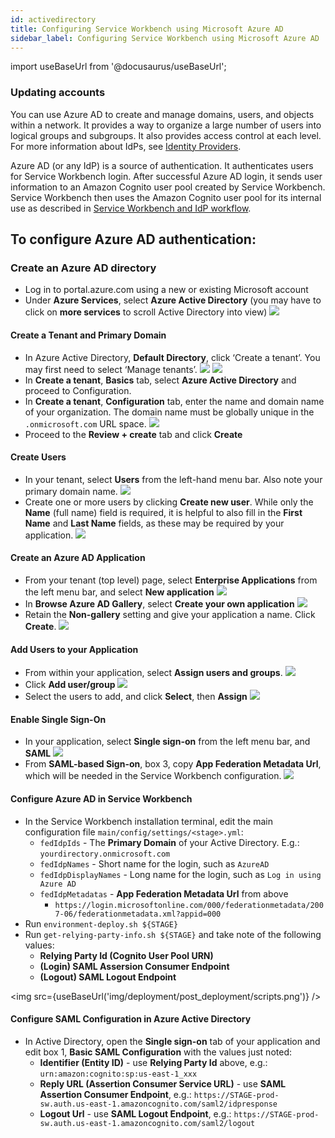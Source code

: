```yaml
---
id: activedirectory
title: Configuring Service Workbench using Microsoft Azure AD
sidebar_label: Configuring Service Workbench using Microsoft Azure AD
---
```

import useBaseUrl from '@docusaurus/useBaseUrl';

### Updating accounts

You can use Azure AD to create and manage domains, users, and objects within a network. It provides a way to organize a large number of users into logical groups and subgroups. It also provides access control at each level. For more information about IdPs, see [Identity Providers](https://docs.microsoft.com/en-us/azure/active-directory/external-identities/identity-providers).

Azure AD (or any IdP) is a source of authentication. It authenticates users for Service Workbench login. After successful Azure AD login, it sends user information to an Amazon Cognito user pool created by Service Workbench. Service Workbench then uses the Amazon Cognito user pool for its internal use as described in [Service Workbench and IdP workflow](/configuration_guide/workflow).

## To configure Azure AD authentication:

### Create an Azure AD directory
* Log in to portal.azure.com using a new or existing Microsoft account
* Under **Azure Services**, select **Azure Active Directory** (you may have to click on **more services** to scroll Active Directory into view)
![](../images/active_directory_00.png)

#### Create a Tenant and Primary Domain
* In Azure Active Directory, **Default Directory**, click ‘Create a tenant’.  You may first need to select ‘Manage tenants’.
![](../images/2021-08-05_17-52-58.png)
![](../images/active_directory_07.png)
* In **Create a tenant**, **Basics** tab, select **Azure Active Directory** and proceed to Configuration.
* In **Create a tenant**, **Configuration** tab, enter the name and domain name of your organization.  The domain name must be globally unique in the `.onmicrosoft.com`  URL space.
![](../images/active_directory_08.png)
* Proceed to the **Review + create** tab and click **Create**

#### Create Users
* In your tenant, select **Users** from the left-hand menu bar. Also note your primary domain name.
![](../images/active_directory_09.png)
* Create one or more users by clicking **Create new user**.  While only the **Name** (full name) field is required, it is helpful to also fill in the **First Name** and **Last Name** fields, as these may be required by your application.
![](../images/active_directory_10.png)

#### Create an Azure AD Application
* From your tenant (top level) page, select **Enterprise Applications** from the left menu bar, and select **New application**
![](../images/active_directory_01.png)
* In **Browse Azure AD Gallery**, select **Create your own application**
![](../images/active_directory_11.png)
* Retain the **Non-gallery** setting and give your application a name.  Click **Create**.
![](../images/active_directory_03.png)

#### Add Users to your Application
* From within your application, select **Assign users and groups**.
![](../images/active_directory_12.png)
* Click **Add user/group**
![](../images/active_directory_13.png)
* Select the users to add, and click **Select**, then **Assign**
![](../images/active_directory_14.png)

#### Enable Single Sign-On
* In your application, select **Single sign-on** from the left menu bar, and **SAML**
![](../images/active_directory_15.png)
* From **SAML-based Sign-on**, box 3, copy **App Federation Metadata Url**, which will be needed in the Service Workbench configuration.
![](../images/2021-08-18_12-26-12.png)

#### Configure Azure AD in Service Workbench
* In the Service Workbench installation terminal, edit the main configuration file `main/config/settings/<stage>.yml`:
	* `fedIdpIds` - The **Primary Domain** of your Active Directory.  E.g.: `yourdirectory.onmicrosoft.com`
	* `fedIdpNames` - Short name for the login, such as `AzureAD`
	* `fedIdpDisplayNames` - Long name for the login, such as `Log in using Azure AD`
	* `fedIdpMetadatas` - **App Federation Metadata Url** from above
		* `https://login.microsoftonline.com/000/federationmetadata/2007-06/federationmetadata.xml?appid=000`
* Run `environment-deploy.sh ${STAGE}`
* Run `get-relying-party-info.sh ${STAGE}` and take note of the following values:
	* **Relying Party Id (Cognito User Pool URN)**
	* **(Login) SAML Assersion Consumer Endpoint**
	* **(Logout) SAML Logout Endpoint**
    
<img src={useBaseUrl('img/deployment/post_deployment/scripts.png')} />

#### Configure SAML Configuration in Azure Active Directory
* In Active Directory, open the **Single sign-on** tab of your application and edit box 1, **Basic SAML Configuration** with the values just noted:
	* **Identifier (Entity ID)** - use **Relying Party Id** above, e.g.: `urn:amazon:cognito:sp:us-east-1_xxx`
	* **Reply URL (Assertion Consumer Service URL)** - use **SAML Assertion Consumer Endpoint**, e.g.: `https://STAGE-prod-sw.auth.us-east-1.amazoncognito.com/saml2/idpresponse`
	* **Logout Url** - use **SAML Logout Endpoint**, e.g.: `https://STAGE-prod-sw.auth.us-east-1.amazoncognito.com/saml2/logout`
